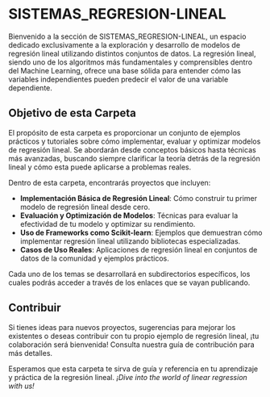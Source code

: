 # SISTEMAS_REGRESION-LINEAL

Bienvenido a la sección de SISTEMAS_REGRESION-LINEAL, un espacio dedicado exclusivamente a la exploración y desarrollo de modelos de regresión lineal utilizando distintos conjuntos de datos. La regresión lineal, siendo uno de los algoritmos más fundamentales y comprensibles dentro del Machine Learning, ofrece una base sólida para entender cómo las variables independientes pueden predecir el valor de una variable dependiente.

## Objetivo de esta Carpeta

El propósito de esta carpeta es proporcionar un conjunto de ejemplos prácticos y tutoriales sobre cómo implementar, evaluar y optimizar modelos de regresión lineal. Se abordarán desde conceptos básicos hasta técnicas más avanzadas, buscando siempre clarificar la teoría detrás de la regresión lineal y cómo esta puede aplicarse a problemas reales.

Dentro de esta carpeta, encontrarás proyectos que incluyen:

- **Implementación Básica de Regresión Lineal**: Cómo construir tu primer modelo de regresión lineal desde cero.
- **Evaluación y Optimización de Modelos**: Técnicas para evaluar la efectividad de tu modelo y optimizar su rendimiento.
- **Uso de Frameworks como Scikit-learn**: Ejemplos que demuestran cómo implementar regresión lineal utilizando bibliotecas especializadas.
- **Casos de Uso Reales**: Aplicaciones de regresión lineal en conjuntos de datos de la comunidad y ejemplos prácticos.

Cada uno de los temas se desarrollará en subdirectorios específicos, los cuales podrás acceder a través de los enlaces que se vayan publicando.


## Contribuir

Si tienes ideas para nuevos proyectos, sugerencias para mejorar los existentes o deseas contribuir con tu propio ejemplo de regresión lineal, ¡tu colaboración será bienvenida! Consulta nuestra guía de contribución para más detalles.

Esperamos que esta carpeta te sirva de guía y referencia en tu aprendizaje y práctica de la regresión lineal. *¡Dive into the world of linear regression with us!*


